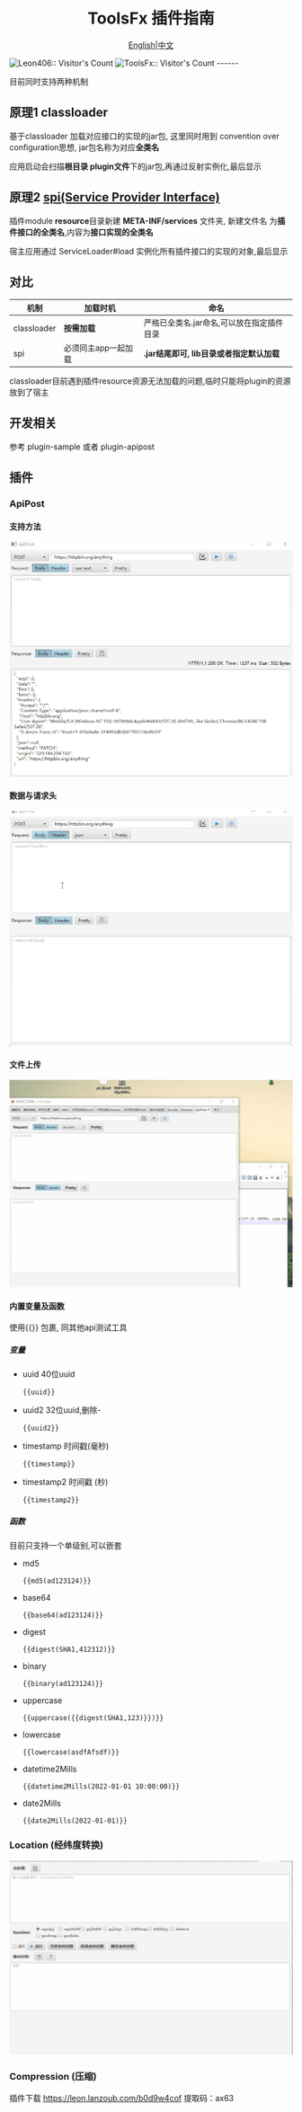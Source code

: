 <p> <h1 align="center">ToolsFx 插件指南</h1></p>
<p align="center">
<a href="README-plugin.md">English</a>|<a href="README-plugin-zh.md">中文</a>
</p>
 <img width=0 height=0 src="https://profile-counter.glitch.me/Leon406/count.svg" alt="Leon406:: Visitor's Count" />
 <img width=0 height=0 src="https://profile-counter.glitch.me/Leon406_ToolsFx/count.svg" alt="ToolsFx:: Visitor's Count" />
------

目前同时支持两种机制

## 原理1 classloader

基于classloader 加载对应接口的实现的jar包, 这里同时用到 convention over configuration思想, jar包名称为对应**全类名**

应用启动会扫描**根目录 plugin文件**下的jar包,再通过反射实例化,最后显示

## 原理2 [spi(Service Provider Interface)](https://en.wikipedia.org/wiki/Service_provider_interface)

插件module **resource**目录新建 **META-INF/services** 文件夹, 新建文件名 为**插件接口的全类名**,内容为**接口实现的全类名**

宿主应用通过  ServiceLoader#load 实例化所有插件接口的实现的对象,最后显示

## 对比

| 机制        | 加载时机            | 命名                                      |
| ----------- | ------------------- | ----------------------------------------- |
| classloader | **按需加载**        | 严格已全类名.jar命名,可以放在指定插件目录 |
| spi         | 必须同主app一起加载 | **.jar结尾即可, lib目录或者指定默认加载** |



classloader目前遇到插件resource资源无法加载的问题,临时只能将plugin的资源放到了宿主

## 开发相关

参考 plugin-sample 或者 plugin-apipost

## 插件

### ApiPost

#### **支持方法**

![sym](/art/plugin/apipost_methods.gif)

#### **数据与请求头**

![sym](/art/plugin/apipost_post.gif)

#### **文件上传**

![sym](/art/plugin/apipost-upload.gif)



#### 内置变量及函数

使用{{}} 包裹, 同其他api测试工具

##### 变量

- uuid  40位uuid

  ```
  {{uuid}}
  ```

- uuid2  32位uuid,删除-

  ```
  {{uuid2}}
  ```

- timestamp  时间戳(毫秒)

  ```
  {{timestamp}}
  ```

- timestamp2  时间戳 (秒)

  ```
  {{timestamp2}}
  ```

##### 函数

目前只支持一个单级别,可以嵌套

- md5

  ```
  {{md5(ad123124)}}
  ```

- base64

  ```
  {{base64(ad123124)}}
  ```

- digest

  ```
  {{digest(SHA1,412312)}}
  ```

- binary

  ```
  {{binary(ad123124)}}
  ```

- uppercase

  ```
  {{uppercase({{digest(SHA1,123)}})}}
  ```

- lowercase

  ```
  {{lowercase(asdfAfsdf)}}
  ```

- datetime2Mills

  ```
  {{datetime2Mills(2022-01-01 10:00:00)}}
  ```

- date2Mills

  ```
  {{date2Mills(2022-01-01)}}
  ```



### Location (经纬度转换)

![location](/art/plugin/location.gif)

### Compression (压缩)

插件下载 https://leon.lanzoub.com/b0d9w4cof 提取码：ax63